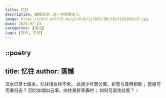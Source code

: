 ```yaml
---
title: 忆往
description: 糊糊涂涂，这一学期便末了。
image: https://cdn2.enltlh.me/pichub/1/2025/9bcf8af1421b61c0.jpg
date: 2024-07-23
categories: [诗词]
tags: [写作, 杂记]
---
```


::poetry
---
title: 忆往
author: 落憾
---
流水已至七级末，忆往惜友终不舍。
此间少年罢分离，祈愿与音再相聚；
箭梭可否重归去？
回忆如烟似云事，向往美好青春时；
如何可留住此誓？
::
